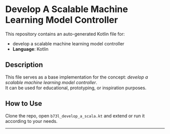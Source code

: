 # Develop A Scalable Machine Learning Model Controller

This repository contains an auto-generated Kotlin file for:

- develop a scalable machine learning model controller
- **Language**: Kotlin

## Description

This file serves as a base implementation for the concept: *develop a scalable machine learning model controller*.  
It can be used for educational, prototyping, or inspiration purposes.

## How to Use

Clone the repo, open `b73l_develop_a_scala.kt` and extend or run it according to your needs.

---


